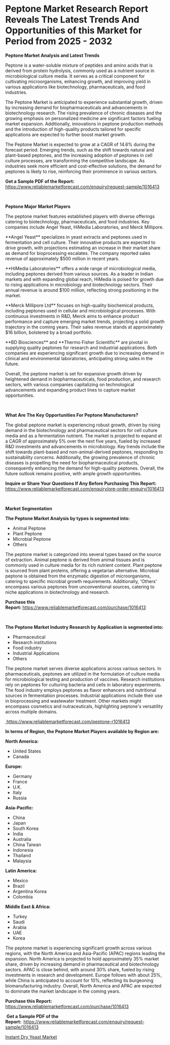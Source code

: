 <p><h1>Peptone Market Research Report Reveals The Latest Trends And Opportunities of this Market for Period from 2025 - 2032</h1></p><p><strong>Peptone Market Analysis and Latest Trends</strong></p>
<p><p>Peptone is a water-soluble mixture of peptides and amino acids that is derived from protein hydrolysis, commonly used as a nutrient source in microbiological culture media. It serves as a critical component for cultivating microorganisms, enhancing growth, and improving yield in various applications like biotechnology, pharmaceuticals, and food industries.</p><p>The Peptone Market is anticipated to experience substantial growth, driven by increasing demand for biopharmaceuticals and advancements in biotechnology research. The rising prevalence of chronic diseases and the growing emphasis on personalized medicine are significant factors fueling market expansion. Additionally, innovations in peptone production methods and the introduction of high-quality products tailored for specific applications are expected to further boost market growth.</p><p>The Peptone Market is expected to grow at a CAGR of 14.6% during the forecast period. Emerging trends, such as the shift towards natural and plant-based peptones, and the increasing adoption of peptones in cell culture processes, are transforming the competitive landscape. As industries seek more efficient and cost-effective solutions, the demand for peptones is likely to rise, reinforcing their prominence in various sectors.</p></p>
<p><strong>Get a Sample PDF of the Report:&nbsp;</strong> <a href="https://www.reliablemarketforecast.com/enquiry/request-sample/1016413?utm_campaign=3574&utm_medium=2&utm_source=Github&utm_content=ia&utm_term=02042025&utm_id=peptone">https://www.reliablemarketforecast.com/enquiry/request-sample/1016413</a></p>
<p>&nbsp;</p>
<p><strong>Peptone Major Market Players</strong></p>
<p><p>The peptone market features established players with diverse offerings catering to biotechnology, pharmaceuticals, and food industries. Key companies include Angel Yeast, HiMedia Laboratories, and Merck Millipore.</p><p>**Angel Yeast** specializes in yeast extracts and peptones used in fermentation and cell culture. Their innovative products are expected to drive growth, with projections estimating an increase in their market share as demand for bioprocessing escalates. The company reported sales revenue of approximately $500 million in recent years.</p><p>**HiMedia Laboratories** offers a wide range of microbiological media, including peptones derived from various sources. As a leader in Indian markets and with expanding global reach, HiMedia is poised for growth due to rising applications in microbiology and biotechnology sectors. Their annual revenue is around $100 million, reflecting strong positioning in the market.</p><p>**Merck Millipore Ltd** focuses on high-quality biochemical products, including peptones used in cellular and microbiological processes. With continuous investments in R&D, Merck aims to enhance product performance and capture emerging market trends, projecting a solid growth trajectory in the coming years. Their sales revenue stands at approximately $16 billion, bolstered by a broad portfolio.</p><p>**BD Biosciences** and **Thermo Fisher Scientific** are pivotal in supplying quality peptones for research and industrial applications. Both companies are experiencing significant growth due to increasing demand in clinical and environmental laboratories, anticipating strong sales in the future.</p><p>Overall, the peptone market is set for expansive growth driven by heightened demand in biopharmaceuticals, food production, and research sectors, with various companies capitalizing on technological advancements and expanding product lines to capture market opportunities.</p></p>
<p>&nbsp;</p>
<p><strong>What Are The Key Opportunities For Peptone Manufacturers?</strong></p>
<p><p>The global peptone market is experiencing robust growth, driven by rising demand in the biotechnology and pharmaceutical sectors for cell culture media and as a fermentation nutrient. The market is projected to expand at a CAGR of approximately 5% over the next five years, fueled by increased R&D investments and advancements in microbiology. Key trends include the shift towards plant-based and non-animal-derived peptones, responding to sustainability concerns. Additionally, the growing prevalence of chronic diseases is propelling the need for biopharmaceutical products, consequently enhancing the demand for high-quality peptones. Overall, the future outlook remains positive, with ample growth opportunities.</p></p>
<p><strong>Inquire or Share Your Questions If Any Before Purchasing This Report:</strong> <a href="https://www.reliablemarketforecast.com/enquiry/pre-order-enquiry/1016413?utm_campaign=3574&utm_medium=2&utm_source=Github&utm_content=ia&utm_term=02042025&utm_id=peptone">https://www.reliablemarketforecast.com/enquiry/pre-order-enquiry/1016413</a></p>
<p>&nbsp;</p>
<p><strong>Market Segmentation</strong></p>
<p><strong>The Peptone Market Analysis by types is segmented into:</strong></p>
<p><ul><li>Animal Peptone</li><li>Plant Peptone</li><li>Microbial Peptone</li><li>Others</li></ul></p>
<p><p>The peptone market is categorized into several types based on the source of extraction. Animal peptone is derived from animal tissues and is commonly used in culture media for its rich nutrient content. Plant peptone is sourced from plant proteins, offering a vegetarian alternative. Microbial peptone is obtained from the enzymatic digestion of microorganisms, catering to specific microbial growth requirements. Additionally, 'Others' encompass various peptones from unconventional sources, catering to niche applications in biotechnology and research.</p></p>
<p><strong>Purchase this Report:&nbsp;</strong><a href="https://www.reliablemarketforecast.com/purchase/1016413?utm_campaign=3574&utm_medium=2&utm_source=Github&utm_content=ia&utm_term=02042025&utm_id=peptone">https://www.reliablemarketforecast.com/purchase/1016413</a></p>
<p>&nbsp;</p>
<p><strong>The Peptone Market Industry Research by Application is segmented into:</strong></p>
<p><ul><li>Pharmaceutical</li><li>Research institutions</li><li>Food industry</li><li>Industrial Applications</li><li>Others</li></ul></p>
<p><p>The peptone market serves diverse applications across various sectors. In pharmaceuticals, peptones are utilized in the formulation of culture media for microbiological testing and production of vaccines. Research institutions rely on peptones for culturing bacteria and cells in laboratory experiments. The food industry employs peptones as flavor enhancers and nutritional sources in fermentation processes. Industrial applications include their use in bioprocessing and wastewater treatment. Other markets might encompass cosmetics and nutraceuticals, highlighting peptone's versatility across multiple domains.</p></p>
<p><a href="https://www.reliablemarketforecast.com/peptone-r1016413?utm_campaign=3574&utm_medium=2&utm_source=Github&utm_content=ia&utm_term=02042025&utm_id=peptone">&nbsp;https://www.reliablemarketforecast.com/peptone-r1016413</a></p>
<p><strong>In terms of Region, the Peptone Market Players available by Region are:</strong></p>
<p>
    <p> <strong> North America: </strong>
        <ul>
            <li>United States</li>
            <li>Canada</li>
        </ul>
        </p> 
    <p> <strong> Europe: </strong>
        <ul>
            <li>Germany</li>
            <li>France</li>
            <li>U.K.</li>
            <li>Italy</li>
            <li>Russia</li>
        </ul>
        </p> 
    <p> <strong> Asia-Pacific: </strong>
        <ul>
            <li>China</li>
            <li>Japan</li>
            <li>South Korea</li>
            <li>India</li>
            <li>Australia</li>
            <li>China Taiwan</li>
            <li>Indonesia</li>
            <li>Thailand</li>
            <li>Malaysia</li>
        </ul>
        </p> 
    <p> <strong> Latin America: </strong>
        <ul>
            <li>Mexico</li>
            <li>Brazil</li>
            <li>Argentina Korea</li>
            <li>Colombia</li>
        </ul>
        </p> 
    <p> <strong> Middle East & Africa: </strong>
        <ul>
            <li>Turkey</li>
            <li>Saudi</li>
            <li>Arabia</li>
            <li>UAE</li>
            <li>Korea</li>
        </ul>
    </p>
    </p>
<p><p>The peptone market is experiencing significant growth across various regions, with the North America and Asia-Pacific (APAC) regions leading the expansion. North America is projected to hold approximately 35% market share, driven by increasing demand in pharmaceutical and biotechnology sectors. APAC is close behind, with around 30% share, fueled by rising investments in research and development. Europe follows with about 25%, while China is anticipated to account for 10%, reflecting its burgeoning biomanufacturing industry. Overall, North America and APAC are expected to dominate the market landscape in the coming years.</p></p>
<p><strong>Purchase this Report: </strong><a href="https://www.reliablemarketforecast.com/purchase/1016413?utm_campaign=3574&utm_medium=2&utm_source=Github&utm_content=ia&utm_term=02042025&utm_id=peptone">https://www.reliablemarketforecast.com/purchase/1016413</a></p>
<p>&nbsp;<strong>Get a Sample PDF of the Report:&nbsp;&nbsp;</strong><a href="https://www.reliablemarketforecast.com/enquiry/request-sample/1016413?utm_campaign=3574&utm_medium=2&utm_source=Github&utm_content=ia&utm_term=02042025&utm_id=peptone">https://www.reliablemarketforecast.com/enquiry/request-sample/1016413</a></p>
<p><strong></strong></p>
<p><p><a href="https://github.com/cachaskluwe/Market-Research-Report-List-1/blob/main/instant-dry-yeast-market.md?utm_campaign=3574&utm_medium=2&utm_source=Github&utm_content=ia&utm_term=02042025&utm_id=peptone">Instant Dry Yeast Market</a></p></p>